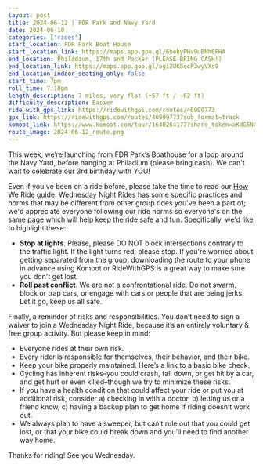 ```yaml
---
layout: post
title: 2024-06-12 | FDR Park and Navy Yard
date: 2024-06-10
categories: ["rides"]
start_location: FDR Park Boat House
start_location_link: https://maps.app.goo.gl/6behyPHv9uBNh6FHA
end_location: Philadium, 17th and Packer (PLEASE BRING CASH!)
end_location_link: https://maps.app.goo.gl/agi2UKGecP3wyVXs9
end_location_indoor_seating_only: false
start_time: 7pm
roll_time: 7:10pm
length_description: 7 miles, very flat (+57 ft / -62 ft)
difficulty_description: Easier
ride_with_gps_link: https://ridewithgps.com/routes/46999773
gpx_link: https://ridewithgps.com/routes/46999773?sub_format=track
komoot_link: https://www.komoot.com/tour/1640264177?share_token=aKdG5NCDKnvu0tbzjvHrmRiX9zQOHpxXwnVbad8nEO8srmb5BE&ref=wtd
route_image: 2024-06-12_route.png
---
```


This week, we’re launching from FDR Park’s Boathouse for a loop around the Navy Yard, before hanging at Philadium (please bring cash). We can't wait to celebrate our 3rd birthday with YOU!

Even if you've been on a ride before, please take the time to read our [How We Ride guide](https://wednightrides.org/how-we-ride/). Wednesday Night Rides has some specific practices and norms that may be different from other group rides you've been a part of; we'd appreciate everyone following our ride norms so everyone's on the same page which will help keep the ride safe and fun. Specifically, we'd like to highlight these:

* **Stop at lights**. Please, please DO NOT block intersections contrary to the traffic light. If the light turns red, please stop. If you're worried about getting separated from the group, downloading the route to your phone in advance using Komoot or RideWithGPS is a great way to make sure you don't get lost.
* **Roll past conflict**. We are not a confrontational ride. Do not swarm, block or trap cars, or engage with cars or people that are being jerks. Let it go, keep us all safe.

Finally, a reminder of risks and responsibilities. You don’t need to sign a waiver to join a Wednesday Night Ride, because it’s an entirely voluntary & free group activity. But please keep in mind:

* Everyone rides at their own risk.
* Every rider is responsible for themselves, their behavior, and their bike.
* Keep your bike properly maintained. Here’s a link to a basic bike check.
* Cycling has inherent risks–you could crash, fall down, or get hit by a car, and get hurt or even killed–though we try to minimize these risks.
* If you have a health condition that could affect your ride or put you at additional risk, consider a) checking in with a doctor, b) letting us or a friend know, c) having a backup plan to get home if riding doesn’t work out.
* We always plan to have a sweeper, but can’t rule out that you could get lost, or that your bike could break down and you’ll need to find another way home.

Thanks for riding! See you Wednesday.


